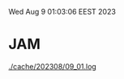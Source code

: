 Wed Aug  9 01:03:06 EEST 2023
# JAM
<a href='./cache/202308/09_01.log'>./cache/202308/09_01.log</a>
